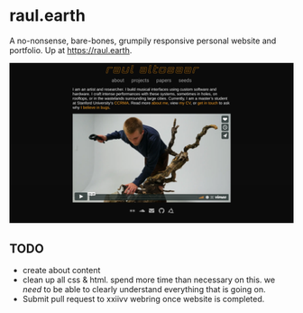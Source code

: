 # raul.earth
A no-nonsense, bare-bones, grumpily responsive personal website and portfolio. Up at https://raul.earth. 

![](/current.png)

## TODO

- create about content
- clean up all css & html. spend more time than necessary on this. we *need* to be able to clearly understand everything that is going on.
- Submit pull request to xxiivv webring once website is completed.
